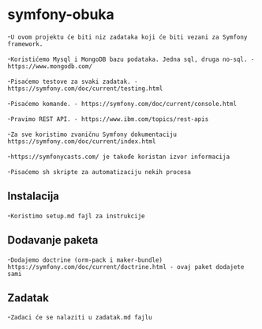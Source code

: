 # symfony-obuka

-`U ovom projektu će biti niz zadataka koji će biti vezani za Symfony framework.`

-`Koristićemo Mysql i MongoDB bazu podataka. Jedna sql, druga no-sql. - https://www.mongodb.com/`

-`Pisaćemo testove za svaki zadatak. - https://symfony.com/doc/current/testing.html`

-`Pisaćemo komande. - https://symfony.com/doc/current/console.html`

-`Pravimo REST API. - https://www.ibm.com/topics/rest-apis`

-`Za sve koristimo zvaničnu Symfony dokumentaciju https://symfony.com/doc/current/index.html`

-`https://symfonycasts.com/ je takođe koristan izvor informacija`

-`Pisaćemo sh skripte za automatizaciju nekih procesa`

## Instalacija
-`Koristimo setup.md fajl za instrukcije`

## Dodavanje paketa 
-`Dodajemo doctrine (orm-pack i maker-bundle) https://symfony.com/doc/current/doctrine.html - ovaj paket dodajete sami`

## Zadatak
-`Zadaci će se nalaziti u zadatak.md fajlu`